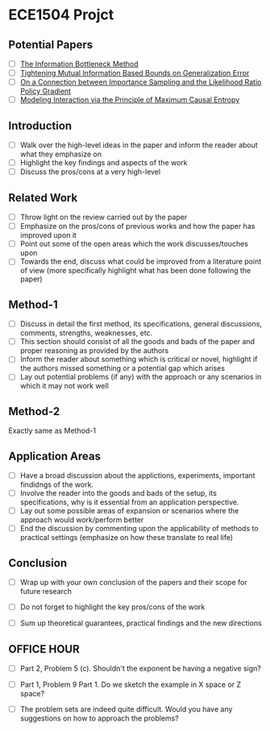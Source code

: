 # ECE1504 Projct

## Potential Papers
- [ ] [The Information Bottleneck Method](https://arxiv.org/pdf/physics/0004057.pdf)
- [ ] [Tightening Mutual Information Based Bounds on Generalization Error](https://sci-hub.do/https://ieeexplore.ieee.org/abstract/document/9080064)
- [ ] [On a Connection between Importance Sampling and the Likelihood Ratio Policy Gradient](https://papers.nips.cc/paper/3922-on-a-connection-between-importance-sampling-and-the-likelihood-ratio-policy-gradient.pdf)
- [ ] [Modeling Interaction via the Principle of Maximum Causal Entropy](https://www.cs.cmu.edu/~bziebart/publications/maximum-causal-entropy.pdf)

## Introduction
- [ ] Walk over the high-level ideas in the paper and inform the reader about what they emphasize on
- [ ] Highlight the key findings and aspects of the work
- [ ] Discuss the pros/cons at a very high-level

## Related Work
- [ ] Throw light on the review carried out by the paper
- [ ] Emphasize on the pros/cons of previous works and how the paper has improved upon it
- [ ] Point out some of the open areas which the work discusses/touches upon
- [ ] Towards the end, discuss what could be improved from a literature point of view (more specifically highlight what has been done following the paper)

## Method-1
- [ ] Discuss in detail the first method, its specifications, general discussions, comments, strengths, weaknesses, etc.
- [ ] This section should consist of all the goods and bads of the paper and proper reasoning as provided by the authors
- [ ] Inform the reader about something which is critical or novel, highlight if the authors missed something or a potential gap which arises
- [ ] Lay out potential problems (if any) with the approach or any scenarios in which it may not work well

## Method-2
Exactly same as Method-1

## Application Areas
- [ ] Have a broad discussion about the applictions, experiments, important findidngs of the work.
- [ ] Involve the reader into the goods and bads of the setup, its specifications, why is it essential from an application perspective.
- [ ] Lay out some possible areas of expansion or scenarios where the approach would work/perform better
- [ ] End the discussion by commenting upon the applicability of methods to practical settings (emphasize on how these translate to real life)

## Conclusion
- [ ] Wrap up with your own conclusion of the papers and their scope for future research
- [ ] Do not forget to highlight the key pros/cons of the work
- [ ] Sum up theoretical guarantees, practical findings and the new directions


## OFFICE HOUR
- [ ] Part 2, Problem 5 (c). Shouldn't the exponent be having a negative sign?
- [ ] Part 1, Problem 9 Part 1. Do we sketch the example in X space or Z space?
- [ ] The problem sets are indeed quite difficult. Would you have any suggestions on how to approach the problems?

